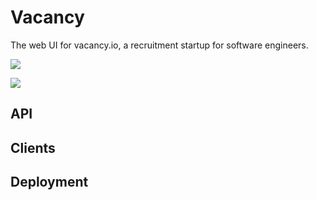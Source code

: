# Vacancy

The web UI for vacancy.io, a recruitment startup for software engineers.

![](https://raw.githubusercontent.com/owainlewis/vacancy-ui/master/public/images/preview1.png)

![](https://raw.githubusercontent.com/owainlewis/vacancy-ui/master/public/images/preview2.png)

## API

## Clients

## Deployment
